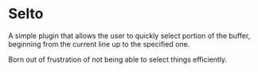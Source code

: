 # Selto

A simple plugin that allows the user to quickly select portion of the buffer,
beginning from the current line up to the specified one.

Born out of frustration of not being able to select things efficiently.